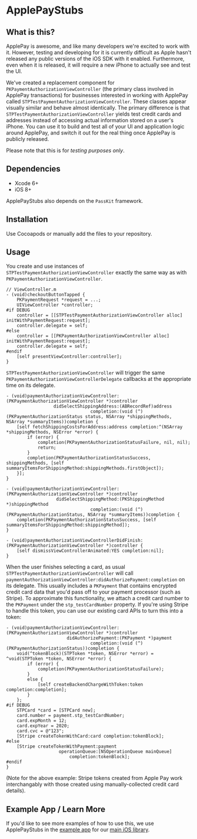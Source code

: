 ApplePayStubs
===

What is this?
---

ApplePay is awesome, and like many developers we're excited to work with it. However, testing and developing for it is currently difficult as Apple hasn't released any public versions of the iOS SDK with it enabled. Furthermore, even when it is released, it will require a new iPhone to actually see and test the UI.

We've created a replacement component for `PKPaymentAuthorizationViewController` (the primary class involved in ApplePay transactions) for businesses interested in working with ApplePay called `STPTestPaymentAuthorizationViewController`. These classes appear visually similar and behave almost identically. The primary difference is that `STPTestPaymentAuthorizationViewController` yields test credit cards and addresses instead of accessing actual information stored on a user's iPhone. You can use it to build and test all of your UI and application logic around ApplePay, and switch it out for the real thing once ApplePay is publicly released.

Please note that this is for *testing purposes only*.

Dependencies
---
- Xcode 6+
- iOS 8+

ApplePayStubs also depends on the `PassKit` framework.

Installation
---
Use Cocoapods or manually add the files to your repository.

Usage
---

You create and use instances of `STPTestPaymentAuthorizationViewController` exactly the same way as with 
`PKPaymentAuthorizationViewController`.

```objc
// ViewController.m
- (void)checkoutButtonTapped {
    PKPaymentRequest *request = ...;
    UIViewController *controller;
#if DEBUG
    controller = [[STPTestPaymentAuthorizationViewController alloc] initWithPaymentRequest:request];
    controller.delegate = self;
#else
    controller = [[PKPaymentAuthorizationViewController alloc] initWithPaymentRequest:request];
    controller.delegate = self;
#endif
    [self presentViewController:controller];
}
```

`STPTestPaymentAuthorizationViewController` will trigger the same `PKPaymentAuthorizationViewControllerDelegate` callbacks at the appropriate time on its delegate.

```objc
- (void)paymentAuthorizationViewController:(PKPaymentAuthorizationViewController *)controller
                  didSelectShippingAddress:(ABRecordRef)address
                                completion:(void (^)(PKPaymentAuthorizationStatus status, NSArray *shippingMethods, NSArray *summaryItems))completion {
    [self fetchShippingCostsForAddress:address completion:^(NSArray *shippingMethods, NSError *error) {
        if (error) {
            completion(PKPaymentAuthorizationStatusFailure, nil, nil);
            return;
        }
        completion(PKPaymentAuthorizationStatusSuccess, shippingMethods, [self summaryItemsForShippingMethod:shippingMethods.firstObject]);
    }];
}

- (void)paymentAuthorizationViewController:(PKPaymentAuthorizationViewController *)controller
                   didSelectShippingMethod:(PKShippingMethod *)shippingMethod
                                completion:(void (^)(PKPaymentAuthorizationStatus, NSArray *summaryItems))completion {
    completion(PKPaymentAuthorizationStatusSuccess, [self summaryItemsForShippingMethod:shippingMethod]);
}

- (void)paymentAuthorizationViewControllerDidFinish:(PKPaymentAuthorizationViewController *)controller {
    [self dismissViewControllerAnimated:YES completion:nil];
}
```

When the user finishes selecting a card, as usual `STPTestPaymentAuthorizationViewController` will call `paymentAuthorizationViewController:didAuthorizePayment:completion` on its delegate.
 This usually includes a `PKPayment` that contains encrypted credit card data that you'd pass off to your payment processor (such as Stripe). To approximate this functionality, we attach a credit card number to the `PKPayment` under the `stp_testCardNumber` property. If you're using Stripe to handle this token, you can use our existing card APIs to turn this into a token:

```objc
- (void)paymentAuthorizationViewController:(PKPaymentAuthorizationViewController *)controller
                       didAuthorizePayment:(PKPayment *)payment
                                completion:(void (^)(PKPaymentAuthorizationStatus))completion {
    void(^tokenBlock)(STPToken *token, NSError *error) = ^void(STPToken *token, NSError *error) {
        if (error) {
            completion(PKPaymentAuthorizationStatusFailure);
        }
        else {
            [self createBackendChargeWithToken:token completion:completion];
        }
    };
#if DEBUG
    STPCard *card = [STPCard new];
    card.number = payment.stp_testCardNumber;
    card.expMonth = 12;
    card.expYear = 2020;
    card.cvc = @"123";
    [Stripe createTokenWithCard:card completion:tokenBlock];
#else
    [Stripe createTokenWithPayment:payment
                    operationQueue:[NSOperationQueue mainQueue]
                        completion:tokenBlock];
#endif
}

```

(Note for the above example: Stripe tokens created from Apple Pay work interchangably with those created using manually-collected credit card details).

Example App / Learn More
---

If you'd like to see more examples of how to use this, we use ApplePayStubs in the [example app](https://github.com/stripe/stripe-ios/tree/master/Example) for our [main iOS library](https://github.com/stripe/stripe-ios).
